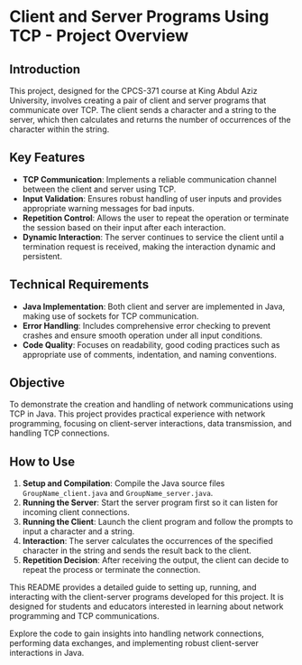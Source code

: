 # Client and Server Programs Using TCP - Project Overview

## Introduction
This project, designed for the CPCS-371 course at King Abdul Aziz University, involves creating a pair of client and server programs that communicate over TCP. The client sends a character and a string to the server, which then calculates and returns the number of occurrences of the character within the string.

## Key Features

- **TCP Communication**: Implements a reliable communication channel between the client and server using TCP.
- **Input Validation**: Ensures robust handling of user inputs and provides appropriate warning messages for bad inputs.
- **Repetition Control**: Allows the user to repeat the operation or terminate the session based on their input after each interaction.
- **Dynamic Interaction**: The server continues to service the client until a termination request is received, making the interaction dynamic and persistent.

## Technical Requirements

- **Java Implementation**: Both client and server are implemented in Java, making use of sockets for TCP communication.
- **Error Handling**: Includes comprehensive error checking to prevent crashes and ensure smooth operation under all input conditions.
- **Code Quality**: Focuses on readability, good coding practices such as appropriate use of comments, indentation, and naming conventions.

## Objective

To demonstrate the creation and handling of network communications using TCP in Java. This project provides practical experience with network programming, focusing on client-server interactions, data transmission, and handling TCP connections.

## How to Use

1. **Setup and Compilation**: Compile the Java source files `GroupName_client.java` and `GroupName_server.java`.
2. **Running the Server**: Start the server program first so it can listen for incoming client connections.
3. **Running the Client**: Launch the client program and follow the prompts to input a character and a string.
4. **Interaction**: The server calculates the occurrences of the specified character in the string and sends the result back to the client.
5. **Repetition Decision**: After receiving the output, the client can decide to repeat the process or terminate the connection.

This README provides a detailed guide to setting up, running, and interacting with the client-server programs developed for this project. It is designed for students and educators interested in learning about network programming and TCP communications.

Explore the code to gain insights into handling network connections, performing data exchanges, and implementing robust client-server interactions in Java.

